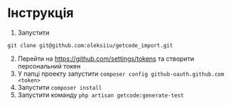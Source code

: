 # Інструкція
1. Запустити
```
git clone git@github.com:oleksiiu/getcode_import.git
```
2. Перейти на https://github.com/settings/tokens та створити персональний токен
3. У папці проекту запустити ```composer config github-oauth.github.com <token>```
4. Запустити ```composer install```
5. Запустити команду ```php artisan getcode:generate-test```
